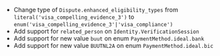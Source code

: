 * Change type of `Dispute.enhanced_eligibility_types` from `literal('visa_compelling_evidence_3')` to `enum('visa_compelling_evidence_3'|'visa_compliance')`
* Add support for `related_person` on `Identity.VerificationSession`
* Add support for new value `buut` on enum `PaymentMethod.ideal.bank`
* Add support for new value `BUUTNL2A` on enum `PaymentMethod.ideal.bic`